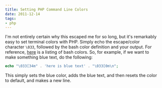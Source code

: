 ```yaml
---
title: Setting PHP Command Line Colors
date: 2011-12-14
tags:
- php
---
```

I'm not entirely certain why this escaped me for so long, but it's remarkably easy to set terminal colors with PHP.  Simply echo the escape/color character `\033`, followed by the bash color definition and your output.  For reference, [here](https://wiki.archlinux.org/index.php/Color_Bash_Prompt) is a listing of bash colors.  So, for example, if we want to make something blue text, do the following:

<!--more-->

```php
echo "\033[34m" . 'here is blue text' . "\033[0m\n";
```

This simply sets the blue color, adds the blue text, and then resets the color to default, and makes a new line.
